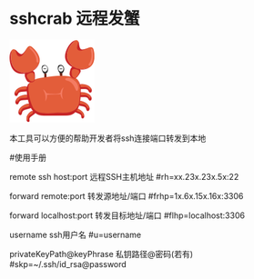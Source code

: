 # sshcrab 远程发蟹 

![Image text](https://github.com/watson-song/sshcrab/blob/master/src/res/sshcrab.png?raw=true)

本工具可以方便的帮助开发者将ssh连接端口转发到本地

#使用手册

remote ssh host:port 远程SSH主机地址
#rh=xx.23x.23x.5x:22

forward remote:port 转发源地址/端口
#frhp=1x.6x.15x.16x:3306

forward localhost:port 转发目标地址/端口
#flhp=localhost:3306

username ssh用户名
#u=username

privateKeyPath@keyPhrase  私钥路径@密码(若有)
#skp=~/.ssh/id_rsa@password